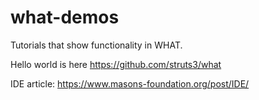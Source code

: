 # what-demos
Tutorials that show functionality in WHAT.

Hello world is here <https://github.com/struts3/what>

IDE article: <https://www.masons-foundation.org/post/IDE/>
